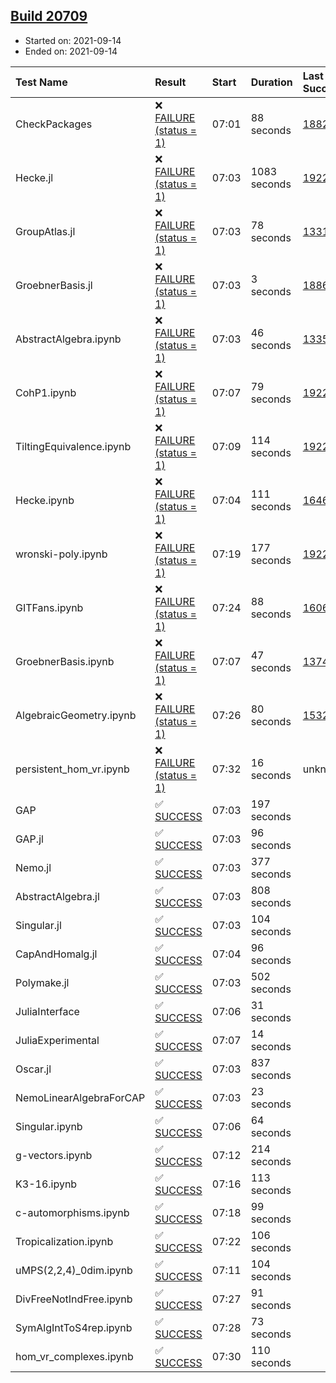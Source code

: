 ## [Build 20709](https://oscarci.mathematik.uni-kl.de/job/oscar/20709/)

* Started on: 2021-09-14
* Ended on: 2021-09-14

| Test Name    | Result | Start | Duration | Last Success | First Failure |
|:-------------|:-------|:------|:---------|:-------------|:--------------|
| CheckPackages | ❌ [FAILURE (status = 1)](https://oscarci.mathematik.uni-kl.de/job/oscar/20709/artifact/logs/build-20709/CheckPackages.log) | 07:01 | 88 seconds | [18822](https://oscarci.mathematik.uni-kl.de/job/oscar/18822/) | [18823](https://oscarci.mathematik.uni-kl.de/job/oscar/18823/) |
| Hecke.jl | ❌ [FAILURE (status = 1)](https://oscarci.mathematik.uni-kl.de/job/oscar/20709/artifact/logs/build-20709/Hecke.jl.log) | 07:03 | 1083 seconds | [19222](https://oscarci.mathematik.uni-kl.de/job/oscar/19222/) | [20152](https://oscarci.mathematik.uni-kl.de/job/oscar/20152/) |
| GroupAtlas.jl | ❌ [FAILURE (status = 1)](https://oscarci.mathematik.uni-kl.de/job/oscar/20709/artifact/logs/build-20709/GroupAtlas.jl.log) | 07:03 | 78 seconds | [13311](https://oscarci.mathematik.uni-kl.de/job/oscar/13311/) | [13312](https://oscarci.mathematik.uni-kl.de/job/oscar/13312/) |
| GroebnerBasis.jl | ❌ [FAILURE (status = 1)](https://oscarci.mathematik.uni-kl.de/job/oscar/20709/artifact/logs/build-20709/GroebnerBasis.jl.log) | 07:03 | 3 seconds | [18864](https://oscarci.mathematik.uni-kl.de/job/oscar/18864/) | [18865](https://oscarci.mathematik.uni-kl.de/job/oscar/18865/) |
| AbstractAlgebra.ipynb | ❌ [FAILURE (status = 1)](https://oscarci.mathematik.uni-kl.de/job/oscar/20709/artifact/logs/build-20709/AbstractAlgebra.ipynb.log) | 07:03 | 46 seconds | [13355](https://oscarci.mathematik.uni-kl.de/job/oscar/13355/) | [13356](https://oscarci.mathematik.uni-kl.de/job/oscar/13356/) |
| CohP1.ipynb | ❌ [FAILURE (status = 1)](https://oscarci.mathematik.uni-kl.de/job/oscar/20709/artifact/logs/build-20709/CohP1.ipynb.log) | 07:07 | 79 seconds | [19222](https://oscarci.mathematik.uni-kl.de/job/oscar/19222/) | [20152](https://oscarci.mathematik.uni-kl.de/job/oscar/20152/) |
| TiltingEquivalence.ipynb | ❌ [FAILURE (status = 1)](https://oscarci.mathematik.uni-kl.de/job/oscar/20709/artifact/logs/build-20709/TiltingEquivalence.ipynb.log) | 07:09 | 114 seconds | [19222](https://oscarci.mathematik.uni-kl.de/job/oscar/19222/) | [20152](https://oscarci.mathematik.uni-kl.de/job/oscar/20152/) |
| Hecke.ipynb | ❌ [FAILURE (status = 1)](https://oscarci.mathematik.uni-kl.de/job/oscar/20709/artifact/logs/build-20709/Hecke.ipynb.log) | 07:04 | 111 seconds | [16463](https://oscarci.mathematik.uni-kl.de/job/oscar/16463/) | [16464](https://oscarci.mathematik.uni-kl.de/job/oscar/16464/) |
| wronski-poly.ipynb | ❌ [FAILURE (status = 1)](https://oscarci.mathematik.uni-kl.de/job/oscar/20709/artifact/logs/build-20709/wronski-poly.ipynb.log) | 07:19 | 177 seconds | [19222](https://oscarci.mathematik.uni-kl.de/job/oscar/19222/) | [20152](https://oscarci.mathematik.uni-kl.de/job/oscar/20152/) |
| GITFans.ipynb | ❌ [FAILURE (status = 1)](https://oscarci.mathematik.uni-kl.de/job/oscar/20709/artifact/logs/build-20709/GITFans.ipynb.log) | 07:24 | 88 seconds | [16068](https://oscarci.mathematik.uni-kl.de/job/oscar/16068/) | [16069](https://oscarci.mathematik.uni-kl.de/job/oscar/16069/) |
| GroebnerBasis.ipynb | ❌ [FAILURE (status = 1)](https://oscarci.mathematik.uni-kl.de/job/oscar/20709/artifact/logs/build-20709/GroebnerBasis.ipynb.log) | 07:07 | 47 seconds | [13748](https://oscarci.mathematik.uni-kl.de/job/oscar/13748/) | [13749](https://oscarci.mathematik.uni-kl.de/job/oscar/13749/) |
| AlgebraicGeometry.ipynb | ❌ [FAILURE (status = 1)](https://oscarci.mathematik.uni-kl.de/job/oscar/20709/artifact/logs/build-20709/AlgebraicGeometry.ipynb.log) | 07:26 | 80 seconds | [15322](https://oscarci.mathematik.uni-kl.de/job/oscar/15322/) | [15323](https://oscarci.mathematik.uni-kl.de/job/oscar/15323/) |
| persistent_hom_vr.ipynb | ❌ [FAILURE (status = 1)](https://oscarci.mathematik.uni-kl.de/job/oscar/20709/artifact/logs/build-20709/persistent_hom_vr.ipynb.log) | 07:32 | 16 seconds | unknown | unknown |
| GAP | ✅ [SUCCESS](https://oscarci.mathematik.uni-kl.de/job/oscar/20709/artifact/logs/build-20709/GAP.log) | 07:03 | 197 seconds |  |  |
| GAP.jl | ✅ [SUCCESS](https://oscarci.mathematik.uni-kl.de/job/oscar/20709/artifact/logs/build-20709/GAP.jl.log) | 07:03 | 96 seconds |  |  |
| Nemo.jl | ✅ [SUCCESS](https://oscarci.mathematik.uni-kl.de/job/oscar/20709/artifact/logs/build-20709/Nemo.jl.log) | 07:03 | 377 seconds |  |  |
| AbstractAlgebra.jl | ✅ [SUCCESS](https://oscarci.mathematik.uni-kl.de/job/oscar/20709/artifact/logs/build-20709/AbstractAlgebra.jl.log) | 07:03 | 808 seconds |  |  |
| Singular.jl | ✅ [SUCCESS](https://oscarci.mathematik.uni-kl.de/job/oscar/20709/artifact/logs/build-20709/Singular.jl.log) | 07:03 | 104 seconds |  |  |
| CapAndHomalg.jl | ✅ [SUCCESS](https://oscarci.mathematik.uni-kl.de/job/oscar/20709/artifact/logs/build-20709/CapAndHomalg.jl.log) | 07:04 | 96 seconds |  |  |
| Polymake.jl | ✅ [SUCCESS](https://oscarci.mathematik.uni-kl.de/job/oscar/20709/artifact/logs/build-20709/Polymake.jl.log) | 07:03 | 502 seconds |  |  |
| JuliaInterface | ✅ [SUCCESS](https://oscarci.mathematik.uni-kl.de/job/oscar/20709/artifact/logs/build-20709/JuliaInterface.log) | 07:06 | 31 seconds |  |  |
| JuliaExperimental | ✅ [SUCCESS](https://oscarci.mathematik.uni-kl.de/job/oscar/20709/artifact/logs/build-20709/JuliaExperimental.log) | 07:07 | 14 seconds |  |  |
| Oscar.jl | ✅ [SUCCESS](https://oscarci.mathematik.uni-kl.de/job/oscar/20709/artifact/logs/build-20709/Oscar.jl.log) | 07:03 | 837 seconds |  |  |
| NemoLinearAlgebraForCAP | ✅ [SUCCESS](https://oscarci.mathematik.uni-kl.de/job/oscar/20709/artifact/logs/build-20709/NemoLinearAlgebraForCAP.log) | 07:03 | 23 seconds |  |  |
| Singular.ipynb | ✅ [SUCCESS](https://oscarci.mathematik.uni-kl.de/job/oscar/20709/artifact/logs/build-20709/Singular.ipynb.log) | 07:06 | 64 seconds |  |  |
| g-vectors.ipynb | ✅ [SUCCESS](https://oscarci.mathematik.uni-kl.de/job/oscar/20709/artifact/logs/build-20709/g-vectors.ipynb.log) | 07:12 | 214 seconds |  |  |
| K3-16.ipynb | ✅ [SUCCESS](https://oscarci.mathematik.uni-kl.de/job/oscar/20709/artifact/logs/build-20709/K3-16.ipynb.log) | 07:16 | 113 seconds |  |  |
| c-automorphisms.ipynb | ✅ [SUCCESS](https://oscarci.mathematik.uni-kl.de/job/oscar/20709/artifact/logs/build-20709/c-automorphisms.ipynb.log) | 07:18 | 99 seconds |  |  |
| Tropicalization.ipynb | ✅ [SUCCESS](https://oscarci.mathematik.uni-kl.de/job/oscar/20709/artifact/logs/build-20709/Tropicalization.ipynb.log) | 07:22 | 106 seconds |  |  |
| uMPS(2,2,4)_0dim.ipynb | ✅ [SUCCESS](https://oscarci.mathematik.uni-kl.de/job/oscar/20709/artifact/logs/build-20709/uMPS-2-2-4-_0dim.ipynb.log) | 07:11 | 104 seconds |  |  |
| DivFreeNotIndFree.ipynb | ✅ [SUCCESS](https://oscarci.mathematik.uni-kl.de/job/oscar/20709/artifact/logs/build-20709/DivFreeNotIndFree.ipynb.log) | 07:27 | 91 seconds |  |  |
| SymAlgIntToS4rep.ipynb | ✅ [SUCCESS](https://oscarci.mathematik.uni-kl.de/job/oscar/20709/artifact/logs/build-20709/SymAlgIntToS4rep.ipynb.log) | 07:28 | 73 seconds |  |  |
| hom_vr_complexes.ipynb | ✅ [SUCCESS](https://oscarci.mathematik.uni-kl.de/job/oscar/20709/artifact/logs/build-20709/hom_vr_complexes.ipynb.log) | 07:30 | 110 seconds |  |  |
